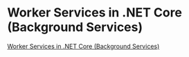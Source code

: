 # Worker Services in .NET Core (Background Services)

[Worker Services in .NET Core (Background Services)](https://youtu.be/M3qS73D-Vuc)

 